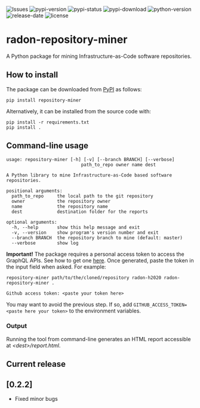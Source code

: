 ![Issues](https://img.shields.io/github/issues/radon-h2020/radon-repository-miner)
![pypi-version](https://img.shields.io/pypi/v/repository-miner)
![pypi-status](https://img.shields.io/pypi/status/repository-miner)
![pypi-download](https://img.shields.io/pypi/dw/repository-miner)
![python-version](https://img.shields.io/pypi/pyversions/repository-miner)
![release-date](https://img.shields.io/github/release-date/radon-h2020/radon-repository-miner)
![license](https://img.shields.io/pypi/l/repository-miner)


# radon-repository-miner
A Python package for mining Infrastructure-as-Code software repositories.

## How to install

The package can be downloaded from [PyPI](https://pypi.org/project/repository-miner/) as follows:

```pip install repository-miner```

Alternatively, it can be installed from the source code with:

```
pip install -r requirements.txt
pip install .
```

## Command-line usage

```
usage: repository-miner [-h] [-v] [--branch BRANCH] [--verbose]
                            path_to_repo owner name dest

A Python library to mine Infrastructure-as-Code based software repositories.

positional arguments:
  path_to_repo     the local path to the git repository
  owner            the repository owner
  name             the repository name
  dest             destination folder for the reports

optional arguments:
  -h, --help       show this help message and exit
  -v, --version    show program's version number and exit
  --branch BRANCH  the repository branch to mine (default: master)
  --verbose        show log
```

**Important!** The package requires a personal access token to access the GraphQL APIs. See how to get one [here](https://github.com/settings/tokens).
Once generated, paste the token in the input field when asked. For example:

```
repository-miner path/to/the/cloned/repository radon-h2020 radon-repository-miner .

Github access token: <paste your token here>
```  

You may want to avoid the previous step. If so, add ```GITHUB_ACCESS_TOKEN=<paste here your token>``` to the environment variables.


### Output
Running the tool from command-line generates an HTML report accessible at *\<dest\>/report.html*.


## Current release
## [0.2.2]
- Fixed minor bugs